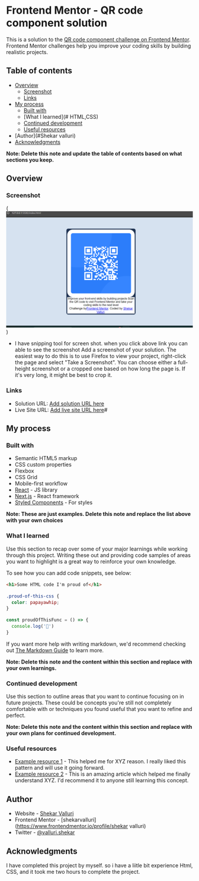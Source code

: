 # Frontend Mentor - QR code component solution

This is a solution to the [QR code component challenge on Frontend Mentor](https://www.frontendmentor.io/challenges/qr-code-component-iux_sIO_H). Frontend Mentor challenges help you improve your coding skills by building realistic projects. 

## Table of contents

- [Overview](#overview)
  - [Screenshot](#screenshot)
  - [Links](#links)
- [My process](#my-process)
  - [Built with](#built-with)
  - [What I learned](# HTML,CSS)
  - [Continued development](#continued-development)
  - [Useful resources](#useful-resources)
- [Author](#Shekar valluri)
- [Acknowledgments](#acknowledgments)

**Note: Delete this note and update the table of contents based on what sections you keep.**

## Overview

### Screenshot

(![alt text](image.png))
- I have snipping tool for screen shot. when you click above link you can able to see the screenshot
Add a screenshot of your solution. The easiest way to do this is to use Firefox to view your project, right-click the page and select "Take a Screenshot". You can choose either a full-height screenshot or a cropped one based on how long the page is. If it's very long, it might be best to crop it.


### Links

- Solution URL: [Add solution URL here](http://127.0.0.1:5500/index.html)
- Live Site URL: [Add live site URL here](https://your-live-site-url.com)#

## My process

### Built with

- Semantic HTML5 markup
- CSS custom properties
- Flexbox
- CSS Grid
- Mobile-first workflow
- [React](https://reactjs.org/) - JS library
- [Next.js](https://nextjs.org/) - React framework
- [Styled Components](https://styled-components.com/) - For styles

**Note: These are just examples. Delete this note and replace the list above with your own choices**

### What I learned

Use this section to recap over some of your major learnings while working through this project. Writing these out and providing code samples of areas you want to highlight is a great way to reinforce your own knowledge.

To see how you can add code snippets, see below:

```html
<h1>Some HTML code I'm proud of</h1>
```
```css
.proud-of-this-css {
  color: papayawhip;
}
```
```js
const proudOfThisFunc = () => {
  console.log('🎉')
}
```

If you want more help with writing markdown, we'd recommend checking out [The Markdown Guide](https://www.markdownguide.org/) to learn more.

**Note: Delete this note and the content within this section and replace with your own learnings.**

### Continued development

Use this section to outline areas that you want to continue focusing on in future projects. These could be concepts you're still not completely comfortable with or techniques you found useful that you want to refine and perfect.

**Note: Delete this note and the content within this section and replace with your own plans for continued development.**

### Useful resources

- [Example resource 1](Developer.mozilla.org) - This helped me for XYZ reason. I really liked this pattern and will use it going forward.
- [Example resource 2](https://www.w3school.com) - This is an amazing article which helped me finally understand XYZ. I'd recommend it to anyone still learning this concept.



## Author

- Website - [Shekar Valluri](https://www.your-site.com)
- Frontend Mentor - [shekarvalluri](https://www.frontendmentor.io/profile/shekar valluri)
- Twitter - [@valluri.shekar](https://www.twitter.com/yourusername)



## Acknowledgments

I have completed this project by myself. so i have a liitle bit experience Html, CSS, and it took me two hours to complete the project.


